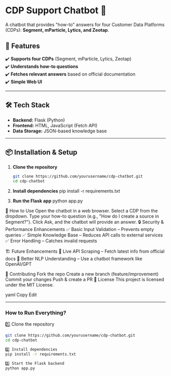 # CDP Support Chatbot 🤖

A chatbot that provides "how-to" answers for four Customer Data Platforms (CDPs): **Segment, mParticle, Lytics, and Zeotap**.

## 🚀 Features
✔️ **Supports four CDPs** (Segment, mParticle, Lytics, Zeotap)  
✔️ **Understands how-to questions**  
✔️ **Fetches relevant answers** based on official documentation  
✔️ **Simple Web UI**  

---

## 🛠️ Tech Stack
- **Backend:** Flask (Python)
- **Frontend:** HTML, JavaScript (Fetch API)
- **Data Storage:** JSON-based knowledge base

---

## 📦 Installation & Setup

1. **Clone the repository**  
   ```sh
   git clone https://github.com/yourusername/cdp-chatbot.git
   cd cdp-chatbot


2. **Install dependencies**
pip install -r requirements.txt

3. **Run the Flask app**
python app.py


📖 How to Use
Open the chatbot in a web browser.
Select a CDP from the dropdown.
Type your how-to question (e.g., "How do I create a source in Segment?").
Click Ask, and the chatbot will provide an answer.
🔒 Security & Performance Enhancements
✅ Basic Input Validation – Prevents empty queries
✅ Simple Knowledge Base – Reduces API calls to external services
✅ Error Handling – Catches invalid requests

🏗️ Future Enhancements
🔹 Live API Scraping – Fetch latest info from official docs
🔹 Better NLP Understanding – Use a chatbot framework like OpenAI/GPT

🤝 Contributing
Fork the repo
Create a new branch (feature/improvement)
Commit your changes
Push & create a PR
📄 License
This project is licensed under the MIT License.

yaml
Copy
Edit

---

### **How to Run Everything?**
1️⃣ Clone the repository  
```sh
git clone https://github.com/yourusername/cdp-chatbot.git
cd cdp-chatbot

2️⃣ Install dependencies
pip install -r requirements.txt

3️⃣ Start the Flask backend
python app.py









